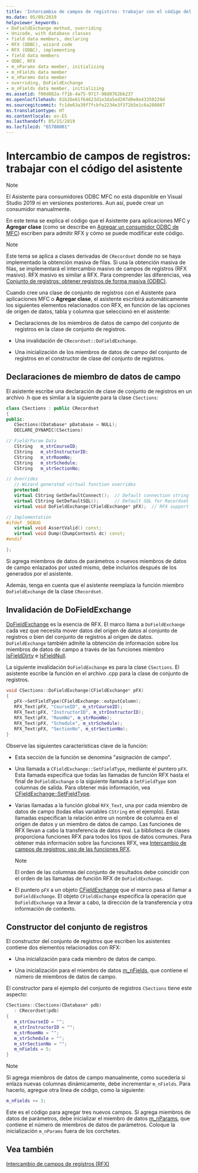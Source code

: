 ```yaml
---
title: 'Intercambio de campos de registros: trabajar con el código del asistente'
ms.date: 05/09/2019
helpviewer_keywords:
- DoFieldExchange method, overriding
- Unicode, with database classes
- field data members, declaring
- RFX (ODBC), wizard code
- RFX (ODBC), implementing
- field data members
- ODBC, RFX
- m_nParams data member, initializing
- m_nFields data member
- m_nParams data member
- overriding, DoFieldExchange
- m_nFields data member, initializing
ms.assetid: f00d882a-ff1b-4a75-9717-98d8762bb237
ms.openlocfilehash: 81b26e61f64623d1e3da5ed207d0e8e43350229d
ms.sourcegitcommit: fc1de63a39f7fcbfe2234e3f372b5e1c6a286087
ms.translationtype: HT
ms.contentlocale: es-ES
ms.lasthandoff: 05/15/2019
ms.locfileid: "65708001"
---
```

# <a name="record-field-exchange-working-with-the-wizard-code"></a>Intercambio de campos de registros: trabajar con el código del asistente

> [!NOTE] 
> El Asistente para consumidores ODBC MFC no está disponible en Visual Studio 2019 ni en versiones posteriores. Aun así, puede crear un consumidor manualmente.

En este tema se explica el código que el Asistente para aplicaciones MFC y **Agregar clase** (como se describe en [Agregar un consumidor ODBC de MFC](../../mfc/reference/adding-an-mfc-odbc-consumer.md)) escriben para admitir RFX y cómo se puede modificar este código.

> [!NOTE]
>  Este tema se aplica a clases derivadas de `CRecordset` donde no se haya implementado la obtención masiva de filas. Si usa la obtención masiva de filas, se implementará el intercambio masivo de campos de registros (RFX masivo). RFX masivo es similar a RFX. Para comprender las diferencias, vea [Conjunto de registros: obtener registros de forma masiva (ODBC)](../../data/odbc/recordset-fetching-records-in-bulk-odbc.md).

Cuando cree una clase de conjunto de registros con el Asistente para aplicaciones MFC o **Agregar clase**, el asistente escribirá automáticamente los siguientes elementos relacionados con RFX, en función de las opciones de origen de datos, tabla y columna que seleccionó en el asistente:

- Declaraciones de los miembros de datos de campo del conjunto de registros en la clase de conjunto de registros.

- Una invalidación de `CRecordset::DoFieldExchange`.

- Una inicialización de los miembros de datos de campo del conjunto de registros en el constructor de clase del conjunto de registros.

##  <a name="_core_the_field_data_member_declarations"></a> Declaraciones de miembro de datos de campo

El asistente escribe una declaración de clase de conjunto de registros en un archivo .h que es similar a la siguiente para la clase `CSections`:

```cpp
class CSections : public CRecordset
{
public:
   CSections(CDatabase* pDatabase = NULL);
   DECLARE_DYNAMIC(CSections)

// Field/Param Data
   CString   m_strCourseID;
   CString   m_strInstructorID;
   CString   m_strRoomNo;
   CString   m_strSchedule;
   CString   m_strSectionNo;

// Overrides
   // Wizard generated virtual function overrides
   protected:
   virtual CString GetDefaultConnect();  // Default connection string
   virtual CString GetDefaultSQL();      // Default SQL for Recordset
   virtual void DoFieldExchange(CFieldExchange* pFX);  // RFX support

// Implementation
#ifdef _DEBUG
   virtual void AssertValid() const;
   virtual void Dump(CDumpContext& dc) const;
#endif

};
```

Si agrega miembros de datos de parámetros o nuevos miembros de datos de campo enlazados por usted mismo, debe incluirlos después de los generados por el asistente.

Además, tenga en cuenta que el asistente reemplaza la función miembro `DoFieldExchange` de la clase `CRecordset`.

##  <a name="_core_the_dofieldexchange_override"></a> Invalidación de DoFieldExchange

[DoFieldExchange](../../mfc/reference/crecordset-class.md#dofieldexchange) es la esencia de RFX. El marco llama a `DoFieldExchange` cada vez que necesita mover datos del origen de datos al conjunto de registros o bien del conjunto de registros al origen de datos. `DoFieldExchange` también admite la obtención de información sobre los miembros de datos de campo a través de las funciones miembro [IsFieldDirty](../../mfc/reference/crecordset-class.md#isfielddirty) e [IsFieldNull](../../mfc/reference/crecordset-class.md#isfieldnull).

La siguiente invalidación `DoFieldExchange` es para la clase `CSections`. El asistente escribe la función en el archivo .cpp para la clase de conjunto de registros.

```cpp
void CSections::DoFieldExchange(CFieldExchange* pFX)
{
   pFX->SetFieldType(CFieldExchange::outputColumn);
   RFX_Text(pFX, "CourseID", m_strCourseID);
   RFX_Text(pFX, "InstructorID", m_strInstructorID);
   RFX_Text(pFX, "RoomNo", m_strRoomNo);
   RFX_Text(pFX, "Schedule", m_strSchedule);
   RFX_Text(pFX, "SectionNo", m_strSectionNo);
}
```

Observe las siguientes características clave de la función:

- Esta sección de la función se denomina "asignación de campo".

- Una llamada a `CFieldExchange::SetFieldType`, mediante el puntero `pFX`. Esta llamada especifica que todas las llamadas de función RFX hasta el final de `DoFieldExchange` o la siguiente llamada a `SetFieldType` son columnas de salida. Para obtener más información, vea [CFieldExchange::SetFieldType](../../mfc/reference/cfieldexchange-class.md#setfieldtype).

- Varias llamadas a la función global `RFX_Text`, una por cada miembro de datos de campo (todas ellas variables `CString` en el ejemplo). Estas llamadas especifican la relación entre un nombre de columna en el origen de datos y un miembro de datos de campo. Las funciones de RFX llevan a cabo la transferencia de datos real. La biblioteca de clases proporciona funciones RFX para todos los tipos de datos comunes. Para obtener más información sobre las funciones RFX, vea [Intercambio de campos de registros: uso de las funciones RFX](../../data/odbc/record-field-exchange-using-the-rfx-functions.md).

    > [!NOTE]
    >  El orden de las columnas del conjunto de resultados debe coincidir con el orden de las llamadas de función RFX de `DoFieldExchange`.

- El puntero `pFX` a un objeto [CFieldExchange](../../mfc/reference/cfieldexchange-class.md) que el marco pasa al llamar a `DoFieldExchange`. El objeto `CFieldExchange` especifica la operación que `DoFieldExchange` va a llevar a cabo, la dirección de la transferencia y otra información de contexto.

##  <a name="_core_the_recordset_constructor"></a> Constructor del conjunto de registros

El constructor del conjunto de registros que escriben los asistentes contiene dos elementos relacionados con RFX:

- Una inicialización para cada miembro de datos de campo.

- Una inicialización para el miembro de datos [m_nFields](../../mfc/reference/crecordset-class.md#m_nfields), que contiene el número de miembros de datos de campo.

El constructor para el ejemplo del conjunto de registros `CSections` tiene este aspecto:

```cpp
CSections::CSections(CDatabase* pdb)
   : CRecordset(pdb)
{
   m_strCourseID = "";
   m_strInstructorID = "";
   m_strRoomNo = "";
   m_strSchedule = "";
   m_strSectionNo = "";
   m_nFields = 5;
}
```

> [!NOTE]
>  Si agrega miembros de datos de campo manualmente, como sucedería si enlaza nuevas columnas dinámicamente, debe incrementar `m_nFields`. Para hacerlo, agregue otra línea de código, como la siguiente:

```cpp
m_nFields += 3;
```

Este es el código para agregar tres nuevos campos. Si agrega miembros de datos de parámetros, debe inicializar el miembro de datos [m_nParams](../../mfc/reference/crecordset-class.md#m_nparams), que contiene el número de miembros de datos de parámetros. Coloque la inicialización `m_nParams` fuera de los corchetes.

## <a name="see-also"></a>Vea también

[Intercambio de campos de registros (RFX)](../../data/odbc/record-field-exchange-rfx.md)